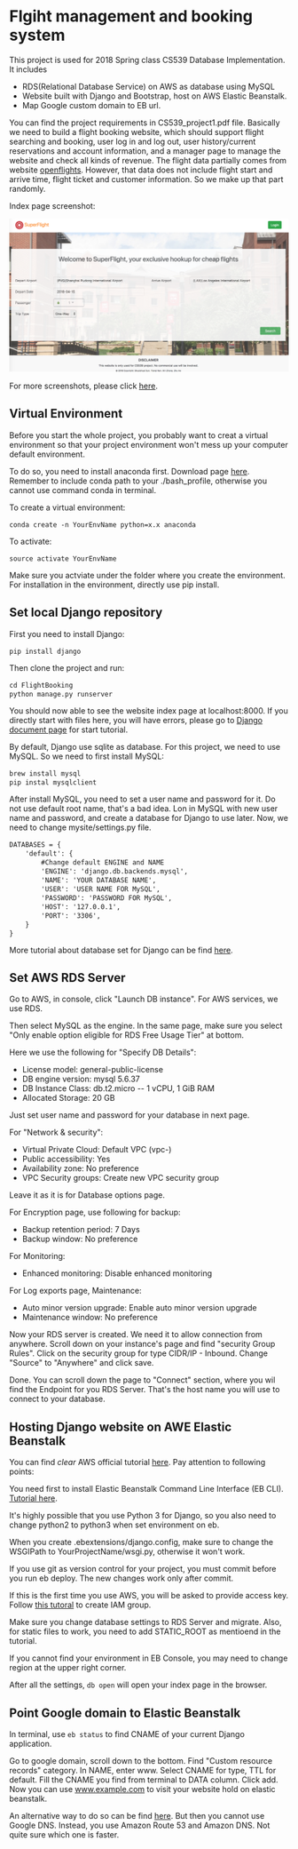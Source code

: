 # Flgiht management and booking system

This project is used for 2018 Spring class CS539 Database Implementation. It includes 

* RDS(Relational Database Service) on AWS as database using MySQL
* Website built with Django and Bootstrap, host on AWS Elastic Beanstalk. 
* Map Google custom domain to EB url.

You can find the project requirements in CS539_project1.pdf file. Basically we need to build a flight booking website, which should support flight searching and booking, user log in and log out, user history/current reservations and account information, and a manager page to manage the website and check all kinds of revenue. The flight data partially comes from website [openflights](https://openflights.org/data.html). However, that data does not include flight start and arrive time, flight ticket and customer information. So we make up that part randomly.

Index page screenshot:

![](/screenshot/index.png "index page")

For more screenshots, please click [here](screenshot).

## Virtual Environment

Before you start the whole project, you probably want to creat a virtual environment so that your project environment won't mess up your computer default environment.

To do so, you need to install anaconda first. Download page [here](https://www.anaconda.com/download/#macos). Remember to include conda path to your ./bash_profile, otherwise you cannot use command conda in terminal.

To create a virtual environment:

```
conda create -n YourEnvName python=x.x anaconda
```

To activate:

```
source activate YourEnvName
```

Make sure you actviate under the folder where you create the environment. For installation in the environment, directly use pip install.

## Set local Django repository

First you need to install Django:

```
pip install django
```

Then clone the project and run:

```
cd FlightBooking
python manage.py runserver
```
You should now able to see the website index page at localhost:8000. If you directly start with files here, you will have errors, please go to [Django document page](https://docs.djangoproject.com/en/2.0/intro/tutorial01/) for start tutorial.

By default, Django use sqlite as database. For this project, we need to use MySQL. So we need to first install MySQL:

```
brew install mysql
pip instal mysqlclient
```

After install MySQL, you need to set a user name and password for it. Do not use default root name, that's a bad idea. Lon in MySQL with new user name and password, and create a database for Django to use later. Now, we need to change mysite/settings.py file.

```
DATABASES = {
	'default': {
		#Change default ENGINE and NAME
		'ENGINE': 'django.db.backends.mysql',
		'NAME': 'YOUR DATABASE NAME',
		'USER': 'USER NAME FOR MySQL',
		'PASSWORD': 'PASSWORD FOR MySQL',
		'HOST': '127.0.0.1',
		'PORT': '3306',
	}
}
```

More tutorial about database set for Django can be find [here](https://docs.djangoproject.com/en/2.0/intro/tutorial02/).

## Set AWS RDS Server

Go to AWS, in console, click "Launch DB instance". For AWS services, we use RDS. 

Then select MySQL as the engine. In the same page, make sure you select "Only enable option eligible for RDS Free Usage Tier" at bottom.

Here we use the following for "Specify DB Details":

* License model: general-public-license
* DB engine version: mysql 5.6.37
* DB Instance Class: db.t2.micro -- 1 vCPU, 1 GiB RAM
* Allocated Storage: 20 GB

Just set user name and password for your database in next page.

For "Network & security":

* Virtual Private Cloud: Default VPC (vpc-<unique number>)
* Public accessibility: Yes
* Availability zone: No preference
* VPC Security groups: Create new VPC security group

Leave it as it is for Database options page.

For Encryption page, use following for backup:

* Backup retention period: 7 Days
* Backup window: No preference 

For Monitoring:

* Enhanced monitoring: Disable enhanced monitoring

For Log exports page, Maintenance:

* Auto minor version upgrade: Enable auto minor version upgrade
* Maintenance window: No preference

Now your RDS server is created. We need it to allow connection from anywhere. Scroll down on your instance's page and find "security Group Rules". Click on the security group for type CIDR/IP - Inbound. Change "Source" to "Anywhere" and click save.

Done. You can scroll down the page to "Connect" section, where you wil find the Endpoint for you RDS Server. That's the host name you will use to connect to your database.

## Hosting Django website on AWE Elastic Beanstalk

You can find *clear* AWS official tutorial [here](https://docs.aws.amazon.com/elasticbeanstalk/latest/dg/create-deploy-python-django.html). Pay attention to following points:

You need first to install Elastic Beanstalk Command Line Interface (EB CLI). [Tutorial here](https://docs.aws.amazon.com/elasticbeanstalk/latest/dg/eb-cli3.html).

It's highly possible that you use Python 3 for Django, so you also need to change python2 to python3 when set environment on eb.

When you create .ebextensions/django.config, make sure to change the WSGIPath to YourProjectName/wsgi.py, otherwise it won't work.

If you use git as version control for your project, you must commit before you run eb deploy. The new changes work only after commit.

If this is the first time you use AWS, you will be asked to provide access key. Follow [this tutoral](https://docs.aws.amazon.com/IAM/latest/UserGuide/id_credentials_access-keys.html) to create IAM group.

Make sure you change database settings to RDS Server and migrate. Also, for static files to work, you need to add STATIC_ROOT as mentioend in the tutorial.

If you cannot find your environment in EB Console, you may need to change region at the upper right corner.

After all the settings, `db open` will open your index page in the browser.

## Point Google domain to Elastic Beanstalk

In terminal, use `eb status` to find CNAME of your current Django application.

Go to google domain, scroll down to the bottom. Find "Custom resource records" category. In NAME, enter www. Select CNAME for type, TTL for default. Fill the CNAME you find from terminal to DATA column. Click add. Now you can use www.example.com to visit your website hold on elastic beanstalk.

An alternative way to do so can be find [here](https://medium.com/@limichelle21/connecting-google-domains-to-amazon-s3-d0d9da467650). But then you cannot use Google DNS. Instead, you use Amazon Route 53 and Amazon DNS. Not quite sure which one is faster.